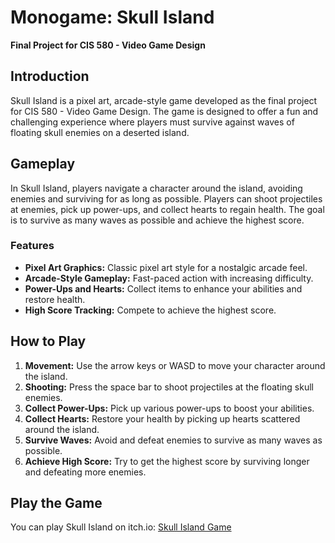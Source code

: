 # Monogame: Skull Island

**Final Project for CIS 580 - Video Game Design**

## Introduction

Skull Island is a pixel art, arcade-style game developed as the final project for CIS 580 - Video Game Design. The game is designed to offer a fun and challenging experience where players must survive against waves of floating skull enemies on a deserted island.

## Gameplay

In Skull Island, players navigate a character around the island, avoiding enemies and surviving for as long as possible. Players can shoot projectiles at enemies, pick up power-ups, and collect hearts to regain health. The goal is to survive as many waves as possible and achieve the highest score.

### Features

- **Pixel Art Graphics:** Classic pixel art style for a nostalgic arcade feel.
- **Arcade-Style Gameplay:** Fast-paced action with increasing difficulty.
- **Power-Ups and Hearts:** Collect items to enhance your abilities and restore health.
- **High Score Tracking:** Compete to achieve the highest score.

## How to Play

1. **Movement:** Use the arrow keys or WASD to move your character around the island.
2. **Shooting:** Press the space bar to shoot projectiles at the floating skull enemies.
3. **Collect Power-Ups:** Pick up various power-ups to boost your abilities.
4. **Collect Hearts:** Restore your health by picking up hearts scattered around the island.
5. **Survive Waves:** Avoid and defeat enemies to survive as many waves as possible.
6. **Achieve High Score:** Try to get the highest score by surviving longer and defeating more enemies.

## Play the Game

You can play Skull Island on itch.io: [Skull Island Game](https://aidanharries.itch.io/skull-island-game)

